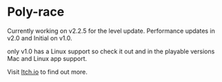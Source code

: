 <h1>Poly-race</h1>
<p>
Currently working on v2.2.5 for the level update.
<break>
Performance updates in v2.0 and Initial on v1.0.
</p>

<p>
only v1.0 has a Linux support so check it out and in the playable versions Mac and Linux app support.
</p>

<p>Visit <a href="https://knownkreatives.itch.io/poly-racing">Itch.io</a> to find out more.</p>
